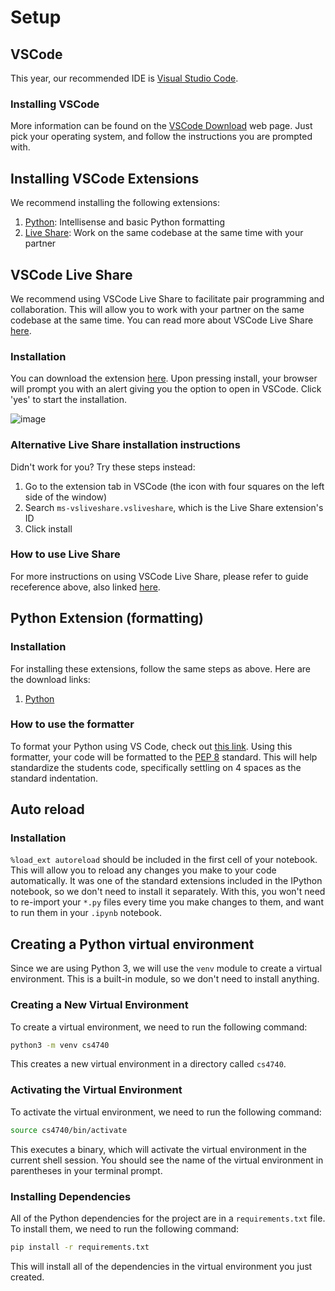 # Setup

## VSCode

This year, our recommended IDE is [Visual Studio Code](https://code.visualstudio.com).

### Installing VSCode

More information can be found on the [VSCode Download](https://code.visualstudio.com/download) web page. Just pick your operating system, and follow the instructions you are prompted with.

## Installing VSCode Extensions

We recommend installing the following extensions:

1. [Python](https://marketplace.visualstudio.com/items?itemName=ms-python.python): Intellisense and basic Python formatting
2. [Live Share](https://marketplace.visualstudio.com/items?itemName=MS-vsliveshare.vsliveshare): Work on the same codebase at the same time with your partner

## VSCode Live Share

We recommend using VSCode Live Share to facilitate pair programming and collaboration. This will allow you to work with your partner on the same codebase at the same time. You can read more about VSCode Live Share [here](https://code.visualstudio.com/learn/collaboration/live-share).

### Installation

You can download the extension [here](https://marketplace.visualstudio.com/items?itemName=MS-vsliveshare.vsliveshare). Upon pressing install, your browser will prompt you with an alert giving you the option to open in VSCode. Click 'yes' to start the installation.

![image](/guide_images/install-button.png)

### Alternative Live Share installation instructions

Didn't work for you? Try these steps instead:

1. Go to the extension tab in VSCode (the icon with four squares on the left side of the window)
2. Search `ms-vsliveshare.vsliveshare`, which is the Live Share extension's ID
3. Click install

### How to use Live Share

For more instructions on using VSCode Live Share, please refer to guide receference above, also linked [here](https://code.visualstudio.com/learn/collaboration/live-share#_get-started-with-live-share).

## Python Extension (formatting)

### Installation

For installing these extensions, follow the same steps as above. Here are the download links:

1. [Python](https://marketplace.visualstudio.com/items?itemName=ms-python.python)

### How to use the formatter

To format your Python using VS Code, check out [this link](https://code.visualstudio.com/docs/python/formatting). Using this formatter, your code will be formatted to the [PEP 8](https://www.python.org/dev/peps/pep-0008/) standard. This will help standardize the students code, specifically settling on
4 spaces as the standard indentation.

## Auto reload

### Installation

`%load_ext autoreload` should be included in the first cell of your notebook. This will allow you to reload any changes you make to your code automatically. It was one of the standard extensions included in the IPython notebook, so we don't need to install it separately. With this, you won't need to re-import your `*.py` files every time you make changes to them, and want to run them in your `.ipynb` notebook.

## Creating a Python virtual environment

Since we are using Python 3, we will use the `venv` module to create a virtual environment. This is a built-in module, so we don't need to install anything.

### Creating a New Virtual Environment

To create a virtual environment, we need to run the following command:

```bash
python3 -m venv cs4740
```

This creates a new virtual environment in a directory called `cs4740`.

### Activating the Virtual Environment

To activate the virtual environment, we need to run the following command:

```bash
source cs4740/bin/activate
```

This executes a binary, which will activate the virtual environment in the current shell session. You should see the name of the virtual environment in parentheses in your terminal prompt.

### Installing Dependencies

All of the Python dependencies for the project are in a `requirements.txt` file. To install them, we need to run the following command:

```bash
pip install -r requirements.txt
```

This will install all of the dependencies in the virtual environment you just created.